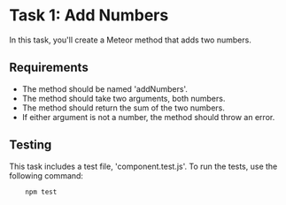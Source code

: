 # Task 1: Add Numbers

In this task, you'll create a Meteor method that adds two numbers.

## Requirements

- The method should be named 'addNumbers'.
- The method should take two arguments, both numbers.
- The method should return the sum of the two numbers.
- If either argument is not a number, the method should throw an error.

## Testing

This task includes a test file, 'component.test.js'. To run the tests, use the following command:

```bash
    npm test
```
